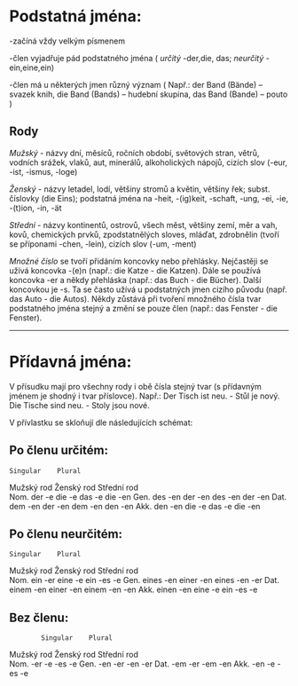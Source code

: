 ﻿<meta charset="UTF-8">

# Podstatná jména:

-začíná vždy velkým písmenem

-člen vyjadřuje pád podstatného jména ( *určitý* -der,die, das; *neurčitý* - ein,eine,ein)

-člen má u některých jmen různý význam ( Např.: der Band (Bände) – svazek knih, die Band (Bands) – hudební skupina, das Band (Bande) – pouto )

## Rody

*Mužský* - názvy dní, měsíců, ročních období, světových stran, větrů, vodních srážek, vlaků, aut, minerálů, alkoholických nápojů, cizích slov (-eur, -ist, -ismus, -loge)

*Ženský* - názvy letadel, lodí, většiny stromů a květin, většiny řek; subst. číslovky (die Eins); podstatná jména na -heit, -(ig)keit, -schaft, -ung, -ei, -ie, -(t)ion, -in, -ät

*Střední* - názvy kontinentů, ostrovů, všech měst, většiny zemí, měr a vah, kovů, chemických prvků, zpodstatnělých sloves, mláďat, zdrobnělin (tvoří se příponami -chen, -lein), cizích slov (-um, -ment)

*Množné číslo* se tvoří přidáním koncovky nebo přehlásky. Nejčastěji se užívá koncovka -(e)n (např.: die Katze - die Katzen). Dále se používá koncovka -er a někdy přehláska (např.: das Buch - die Bücher). Další koncovkou je -s. Ta se často užívá u podstatných jmen cizího původu (např. das Auto - die Autos). Někdy zůstává při tvoření množného čísla tvar podstatného jména stejný a změní se pouze člen (např.: das Fenster - die Fenster).

---

# Přídavná jména:

V přísudku mají pro všechny rody i obě čísla stejný tvar (s přídavným jménem je shodný i tvar příslovce). Např.: Der Tisch ist neu. - Stůl je nový. Die Tische sind neu. - Stoly jsou nové.

 
V přívlastku se skloňují dle následujících schémat:

## Po členu určitém:
 	Singular	Plural
Mužský rod	 	Ženský rod	 	Střední rod	 	 
Nom.	der	-e	die	-e	das	-e	die	-en
Gen.	des	-en	der	-en	des	-en	der	-en
Dat.	dem	-en	der	-en	dem	-en	den	-en
Akk.	den	-en	die	-e	das	-e	die	-en
 
## Po členu neurčitém:
 	Singular	Plural
Mužský rod	 	Ženský rod	 	Střední rod	 	 
Nom.	ein	-er	eine	-e	ein	-es	-e
Gen.	eines	-en	einer	-en	eines	-en	-er
Dat.	einem	-en	einer	-en	einem	-en	-en
Akk.	einen	-en	eine	-e	ein	-es	-e
 
## Bez členu:
            Singular	Plural
Mužský rod	 	Ženský rod	 	Střední rod	 	 
Nom.	-er	-e	-es	-e
Gen.	-en	-er	-en	-er
Dat.	-em	-er	-em	-en
Akk.	-en	-e	-es	-e

